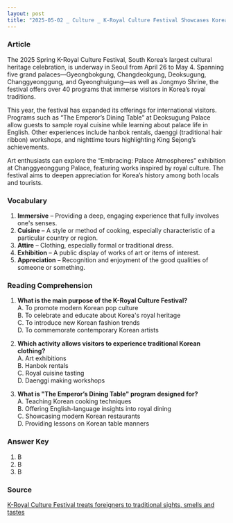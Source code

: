 ```yaml
---
layout: post
title: "2025-05-02 _ Culture _ K-Royal Culture Festival Showcases Korea’s Royal Heritage"
---
```


### Article

The 2025 Spring K-Royal Culture Festival, South Korea’s largest cultural heritage celebration, is underway in Seoul from April 26 to May 4. Spanning five grand palaces—Gyeongbokgung, Changdeokgung, Deoksugung, Changgyeonggung, and Gyeonghuigung—as well as Jongmyo Shrine, the festival offers over 40 programs that immerse visitors in Korea’s royal traditions.

This year, the festival has expanded its offerings for international visitors. Programs such as “The Emperor’s Dining Table” at Deoksugung Palace allow guests to sample royal cuisine while learning about palace life in English. Other experiences include hanbok rentals, daenggi (traditional hair ribbon) workshops, and nighttime tours highlighting King Sejong’s achievements.

Art enthusiasts can explore the “Embracing: Palace Atmospheres” exhibition at Changgyeonggung Palace, featuring works inspired by royal culture. The festival aims to deepen appreciation for Korea’s history among both locals and tourists.

<!-- split -->
### Vocabulary

1. **Immersive** – Providing a deep, engaging experience that fully involves one's senses.
2. **Cuisine** – A style or method of cooking, especially characteristic of a particular country or region.
3. **Attire** – Clothing, especially formal or traditional dress.
4. **Exhibition** – A public display of works of art or items of interest.
5. **Appreciation** – Recognition and enjoyment of the good qualities of someone or something.

<!-- split -->
### Reading Comprehension

1. **What is the main purpose of the K-Royal Culture Festival?**  
   A. To promote modern Korean pop culture  
   B. To celebrate and educate about Korea's royal heritage  
   C. To introduce new Korean fashion trends  
   D. To commemorate contemporary Korean artists  

2. **Which activity allows visitors to experience traditional Korean clothing?**  
   A. Art exhibitions  
   B. Hanbok rentals  
   C. Royal cuisine tasting  
   D. Daenggi making workshops  

3. **What is "The Emperor’s Dining Table" program designed for?**  
   A. Teaching Korean cooking techniques  
   B. Offering English-language insights into royal dining  
   C. Showcasing modern Korean restaurants  
   D. Providing lessons on Korean table manners  

<!-- split -->
### Answer Key

1. B  
2. B  
3. B  

<!-- split -->
### Source

[K-Royal Culture Festival treats foreigners to traditional sights, smells and tastes]([https://koreajoongangdaily.joins.com/news/2025/04/27/national/culture/KRoyal-Culture-Festival-Seoul-travel/20250427123456789.html](https://koreajoongangdaily.joins.com/news/2025-04-29/culture/koreanHeritage/KRoyal-Culture-Festival-treats-foreigners-to-traditional-sights-smells-and-tastes/2296029?utm_source=chatgpt.com))
